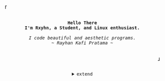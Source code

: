 <!-- Inspiration: https://github.com/owl4ce -->

<!-- Profile -->
<p align="left"><strong><samp>「</samp></strong></p>
    <p align="center">
      <samp><br>
            <b>
            Hello There
        <br>
            I'm Rxyhn, a Student, and Linux enthusiast.
            </b>
        <br>
        <br>
            <i>
            I code beautiful and aesthetic programs.
        <br>
            ~ Rayhan Kafi Pratama ~
            </i>
        <br>
      </samp><br>
    </p>
<p align="right"><strong><samp>」</samp></strong></p>

<br>

<details align="center">
<summary><samp>extend</samp></summary>

<h2></h2><br>

<!-- Contact Me -->
<p align="center">
    <samp>
      <a href="https://t.me/rxxxyhn" target="_blank">telegram</a> &#8226;
      <a href="https://discord.com/users/540138413316243469" target="_blank">discord</a> &#8226;
      <a href="https://www.reddit.com/user/rayh4444n" target="_blank">reddit</a> &#8226;
      <a href="mailto:rayhankafipratama333@gmail.com" target="_blank">email</a>
    </samp>
</p>

<h2></h2><br>

<!-- Github Stats -->
<p align="center">
    <samp>
<details>
  <summary>My Profile Stats</summary>
  <br/>
          <img alt="GitHub Stats" src="https://github-readme-stats.vercel.app/api?bg_color=00000000&username=rxyhn&show_icons=true&include_all_commits=true&count_private=true&hide=issues&hide_border=true&icon_color=36393D&title_color=d9d7d6&text_color=d9d7d6"/>
  <br/>
</details>

<details> 
  <summary>My Most Used Languages</summary>
  <br/>
          <img alt="Top Language" src="https://github-readme-stats.vercel.app/api/top-langs/?bg_color=00000000&layout=compact&username=rxyhn&hide_border=true&title_color=d9d7d6&text_color=d9d7d6"/>
  <br/>
</details>
    </samp>
</p>
</details>
